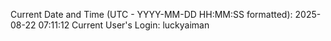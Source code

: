 Current Date and Time (UTC - YYYY-MM-DD HH:MM:SS formatted): 2025-08-22 07:11:12
Current User's Login: luckyaiman
